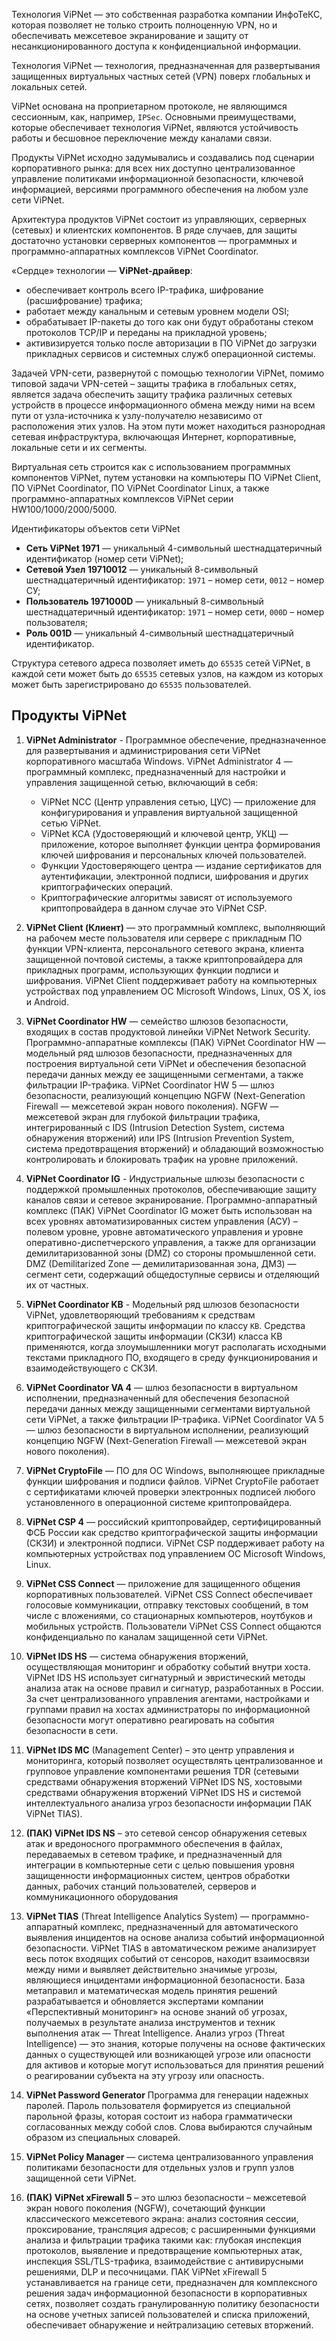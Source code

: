 
Технология ViPNet — это собственная разработка компании ИнфоТеКС, которая позволяет не только строить полноценную VPN, но и обеспечивать межсетевое экранирование и защиту от несанкционированного доступа к конфиденциальной информации.

Технология ViPNet — технология, предназначенная для развертывания защищенных виртуальных частных сетей (VPN) поверх глобальных и локальных сетей.

ViPNet основана на проприетарном протоколе, не являющимся сессионным, как, например, `IPSec`. Основными преимуществами, которые обеспечивает технология ViPNet, являются устойчивость работы и бесшовное переключение между каналами связи.

Продукты ViPNet исходно задумывались и создавались под сценарии корпоративного рынка: для всех них доступно централизованное управление политиками информационной безопасности, ключевой информацией, версиями программного обеспечения на любом узле сети ViPNet.

Архитектура продуктов ViPNet состоит из управляющих, серверных (сетевых) и клиентских компонентов. В ряде случаев, для защиты достаточно установки серверных компонентов — программных и программно-аппаратных комплексов ViPNet Coordinator.

«Сердце» технологии — **ViPNet-драйвер**:
- обеспечивает контроль всего IP-трафика, шифрование (расшифрование) трафика;
- работает между канальным и сетевым уровнем модели OSI;
- обрабатывает IP-пакеты до того как они будут обработаны стеком протоколов TCP/IP и переданы на прикладной уровень;
- активизируется только после авторизации в ПО ViPNet до загрузки прикладных сервисов и системных служб операционной системы.

Задачей VPN-сети, развернутой с помощью технологии ViPNet, помимо типовой задачи VPN-сетей – защиты трафика в глобальных сетях, является задача обеспечить защиту трафика различных сетевых устройств в процессе информационного обмена между ними на всем пути от узла-источника к узлу-получателю независимо от расположения этих узлов. На этом пути может находиться разнородная сетевая инфраструктура, включающая Интернет, корпоративные, локальные сети и их сегменты.

Виртуальная сеть строится как с использованием программных компонентов ViPNet, путем установки на компьютеры ПО ViPNet Client, ПО ViPNet Coordinator, ПО ViPNet Coordinator Linux, а также программно-аппаратных комплексов ViPNet серии HW100/1000/2000/5000.

Идентификаторы объектов сети ViPNet

- **Сеть ViPNet 1971** — уникальный 4-символьный шестнадцатеричный идентификатор (номер сети ViPNet);
- **Сетевой Узел 19710012** — уникальный 8-символьный шестнадцатеричный идентификатор: `1971` – номер сети, `0012` – номер СУ;
- **Пользователь 1971000D** — уникальный 8-символьный шестнадцатеричный идентификатор: `1971` – номер сети, `000D` – номер пользователя;
- **Роль 001D** — уникальный 4-символьный шестнадцатеричный идентификатор.

Структура сетевого адреса позволяет иметь до `65535` сетей ViPNet, в каждой сети может быть до `65535` сетевых узлов, на каждом из которых может быть зарегистрировано до `65535` пользователей.

## Продукты ViPNet

1. **ViPNet Administrator** - Программное обеспечение, предназначенное для развертывания и администрирования сети ViPNet корпоративного масштаба Windows. ViPNet Administrator 4 — программный комплекс, предназначенный для настройки и управления защищенной сетью, включающий в себя:
	- ViPNet NCC (Центр управления сетью, ЦУС) — приложение для конфигурирования и управления виртуальной защищенной сетью ViPNet.
	- ViPNet KCA (Удостоверяющий и ключевой центр, УКЦ) — приложение, которое выполняет функции центра формирования ключей шифрования и персональных ключей пользователей.
	- Функции Удостоверяющего центра — издание сертификатов для аутентификации, электронной подписи, шифрования и других криптографических операций.
	- Криптографические алгоритмы зависят от используемого криптопровайдера в данном случае это ViPNet CSP.

2. **ViPNet Client (Клиент)** — это программный комплекс, выполняющий на рабочем месте пользователя или сервере с прикладным ПО функции VPN-клиента, персонального сетевого экрана, клиента защищенной почтовой системы, а также криптопровайдера для прикладных программ, использующих функции подписи и шифрования. ViPNet Client поддерживает работу на компьютерных устройствах под управлением ОС Microsoft Windows, Linux, OS X, ios и Android.
3. **ViPNet Coordinator HW** — семейство шлюзов безопасности, входящих в состав продуктовой линейки ViPNet Network Security. 
	Программно-аппаратные комплексы (ПАК) ViPNet Coordinator HW — модельный ряд шлюзов безопасности, предназначенных для построения виртуальной сети ViPNet и обеспечения безопасной передачи данных между ее защищенными сегментами, а также фильтрации IP-трафика. 
	ViPNet Coordinator HW 5 — шлюз безопасности, реализующий концепцию NGFW (Next-Generation Firewall — межсетевой экран нового поколения). 
	NGFW — межсетевой экран для глубокой фильтрации трафика, интегрированный с IDS (Intrusion Detection System, система обнаружения вторжений) или IPS (Intrusion Prevention System, система предотвращения вторжений) и обладающий возможностью контролировать и блокировать трафик на уровне приложений.
4. **ViPNet Coordinator IG** - Индустриальные шлюзы безопасности с поддержкой промышленных протоколов, обеспечивающие защиту каналов связи и сетевое экранирование.
	Программно-аппаратный комплекс (ПАК) ViPNet Coordinator IG может быть использован на всех уровнях автоматизированных систем управления (АСУ) – полевом уровне, уровне автоматического управления и уровне оперативно-диспетчерского управления, а также для организации демилитаризованной зоны (DMZ) со стороны промышленной сети.
	DMZ (Demilitarized Zone — демилитаризованная зона, ДМЗ) — сегмент сети, содержащий общедоступные сервисы и отделяющий их от частных.
5. **ViPNet Coordinator KB** - Модельный ряд шлюзов безопасности ViPNet, удовлетворяющий требованиям к средствам криптографической защиты информации по классу `KB`. Средства криптографической защиты информации (СКЗИ) класса КВ применяются, когда злоумышленники могут располагать исходными текстами прикладного ПО, входящего в среду функционирования и взаимодействующего с СКЗИ.
6. **ViPNet Coordinator VA 4** — шлюз безопасности в виртуальном исполнении, предназначенный для обеспечения безопасной передачи данных между защищенными сегментами виртуальной сети ViPNet, а также фильтрации IP-трафика. ViPNet Coordinator VA 5 — шлюз безопасности в виртуальном исполнении, реализующий концепцию NGFW (Next-Generation Firewall — межсетевой экран нового поколения).
7. **ViPNet CryptoFile** — ПО для ОС Windows, выполняющее прикладные функции шифрования и подписи файлов. ViPNet CryptoFile работает с сертификатами ключей проверки электронных подписей любого установленного в операционной системе криптопровайдера.
8. **ViPNet CSP 4** — российский криптопровайдер, сертифицированный ФСБ России как средство криптографической защиты информации (СКЗИ) и электронной подписи. ViPNet CSP поддерживает работу на компьютерных устройствах под управлением ОС Microsoft Windows, Linux.
9. **ViPNet CSS Connect** — приложение для защищенного общения корпоративных пользователей. ViPNet CSS Connect обеспечивает голосовые коммуникации, отправку текстовых сообщений, в том числе с вложениями, со стационарных компьютеров, ноутбуков и мобильных устройств. Пользователи ViPNet CSS Connect общаются конфиденциально по каналам защищенной сети ViPNet.
10. **ViPNet IDS HS** — система обнаружения вторжений, осуществляющая мониторинг и обработку событий внутри хоста. ViPNet IDS HS использует сигнатурный и эвристический методы анализа атак на основе правил и сигнатур, разработанных в России. За счет централизованного управления агентами, настройками и группами правил на хостах администраторы по информационной безопасности могут оперативно реагировать на события безопасности в сети.
11. **ViPNet IDS MC** (Management Center) – это центр управления и мониторинга, который позволяет осуществлять централизованное и групповое управление компонентами решения TDR (сетевыми средствами обнаружения вторжений ViPNet IDS NS, хостовыми средствами обнаружения вторжений ViPNet IDS HS и системой интеллектуального анализа угроз безопасности информации ПАК ViPNet TIAS).
12. **(ПАК) ViPNet IDS NS** – это сетевой сенсор обнаружения сетевых атак и вредоносного программного обеспечения в файлах, передаваемых в сетевом трафике, и предназначенный для интеграции в компьютерные сети с целью повышения уровня защищенности информационных систем, центров обработки данных, рабочих станций пользователей, серверов и коммуникационного оборудования
13. **ViPNet TIAS** (Threat Intelligence Analytics System) — программно-аппаратный комплекс, предназначенный для автоматического выявления инцидентов на основе анализа событий информационной безопасности. ViPNet TIAS в автоматическом режиме анализирует весь поток входящих событий от сенсоров, находит взаимосвязи между ними и выявляет действительно значимые угрозы, являющиеся инцидентами информационной безопасности. База метаправил и математическая модель принятия решений разрабатывается и обновляется экспертами компании «Перспективный мониторинг» на основе знаний об угрозах, получаемых в результате анализа инструментов и техник выполнения атак — Threat Intelligence. Анализ угроз (Threat Intelligence) — это знания, которые получены на основе фактических данных о существующей или возникающей угрозе или опасности для активов и которые могут использоваться для принятия решений о реагировании субъекта на эту угрозу или опасность.
14. **ViPNet Password Generator** Программа для генерации надежных паролей. Пароль пользователя формируется из специальной парольной фразы, которая состоит из набора грамматически согласованных между собой слов. Слова выбираются случайным образом из специальных словарей.
15. **ViPNet Policy Manager** — система централизованного управления политиками безопасности для отдельных узлов и групп узлов защищенной сети ViPNet.
16. **(ПАК) ViPNet xFirewall 5** – это шлюз безопасности – межсетевой экран нового поколения (NGFW), сочетающий функции классического межсетевого экрана: анализ состояния сессии, проксирование, трансляция адресов; с расширенными функциями анализа и фильтрации трафика такими как: глубокая инспекция протоколов, выявление и предотвращение компьютерных атак, инспекция SSL/TLS-трафика, взаимодействие с антивирусными решениями, DLP и песочницами. ПАК ViPNet xFirewall 5 устанавливается на границе сети, предназначен для комплексного решения задач информационной безопасности в корпоративных сетях, позволяет создать гранулированную политику безопасности на основе учетных записей пользователей и списка приложений, обеспечивает обнаружение и нейтрализацию сетевых вторжений.